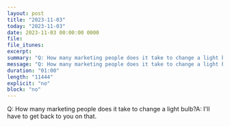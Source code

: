 ```yaml
---
layout: post
title: "2023-11-03"
today: "2023-11-03"
date: 2023-11-03 00:00:00 0000
file:
file_itunes:
excerpt:
summary: "Q: How many marketing people does it take to change a light bulb?A: I'll have to get back to you on that."
message: "Q: How many marketing people does it take to change a light bulb?A: I'll have to get back to you on that."
duration: "01:00"
length: "11444"
explicit: "no"
block: "no"
---
```

Q: How many marketing people does it take to change a light bulb?A: I'll have to get back to you on that.

